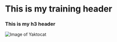 # This is my training header
### This is my h3 header

![Image of Yaktocat](https://octodex.github.com/images/yaktocat.png)
